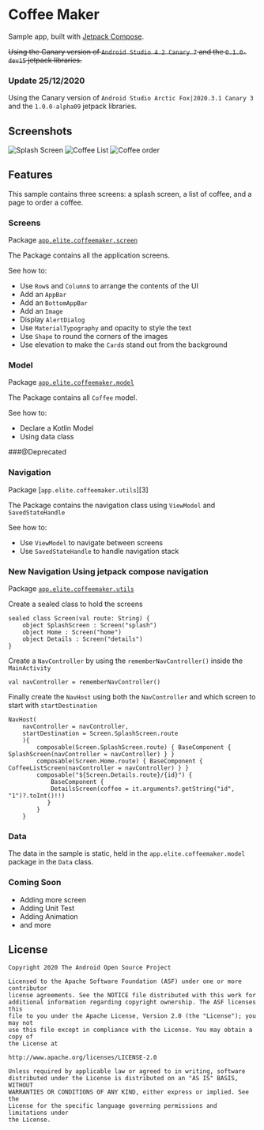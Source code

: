 # Coffee Maker
Sample app, built with
[Jetpack Compose](https://developer.android.com/jetpack/compose).

~~Using the Canary version of `Android Studio 4.2 Canary 7` and the `0.1.0-dev15` jetpack libraries.~~
### Update 25/12/2020
Using the Canary version of `Android Studio Arctic Fox|2020.3.1 Canary 3` and the `1.0.0-alpha09` jetpack libraries.

Screenshots
-----------
<img src="screenshots/image1.jpg" alt="Splash Screen">
<img src="screenshots/image2.jpg" alt="Coffee List">
<img src="screenshots/image3.jpg" alt="Coffee order">

## Features

This sample contains three screens: a splash screen, a list of coffee, and a page to
order a coffee.

### Screens
Package [`app.elite.coffeemaker.screen`][1]

The Package contains all the application screens.

See how to:

* Use `Row`s and `Column`s to arrange the contents of the UI
* Add an `AppBar`
* Add an `BottomAppBar`
* Add an `Image`
* Display `AlertDialog`
* Use `MaterialTypography` and opacity to style the text
* Use `Shape` to round the corners of the images
* Use elevation to make the `Card`s stand out from the background

[1]: app/src/main/java/app/elite/coffeemaker/screen

### Model
Package [`app.elite.coffeemaker.model`][2]

The Package contains all `Coffee` model.

See how to:

* Declare a Kotlin Model
* Using data class

[2]: app/src/main/java/app/elite/coffeemaker/model

###@Deprecated
### Navigation 
Package [`app.elite.coffeemaker.utils`][3]

The Package contains the navigation class using `ViewModel` and `SavedStateHandle`

See how to:

* Use `ViewModel` to navigate between screens
* Use `SavedStateHandle` to handle navigation stack



### New Navigation Using jetpack compose navigation
Package [`app.elite.coffeemaker.utils`][4]

Create a sealed class to hold the screens
```
sealed class Screen(val route: String) {
    object SplashScreen : Screen("splash")
    object Home : Screen("home")
    object Details : Screen("details")
}
```

Create a `NavController` by using the `rememberNavController()` inside the `MainActivity`
```
val navController = rememberNavController()
```

Finally create the `NavHost` using both the `NavController` and which screen to start with `startDestination`
```
NavHost(
    navController = navController,
    startDestination = Screen.SplashScreen.route
    ){
        composable(Screen.SplashScreen.route) { BaseComponent { SplashScreen(navController = navController) } }
        composable(Screen.Home.route) { BaseComponent { CoffeeListScreen(navController = navController) } }
        composable("${Screen.Details.route}/{id}") {
            BaseComponent {
            DetailsScreen(coffee = it.arguments?.getString("id", "1")?.toInt()!!)
           }
        }
    }
```

[4]: app/src/main/java/app/elite/coffeemaker/utils
### Data

The data in the sample is static, held in the `app.elite.coffeemaker.model` package in the `Data` class.

### Coming Soon

* Adding more screen
* Adding Unit Test
* Adding Animation 
* and more

## License

```
Copyright 2020 The Android Open Source Project

Licensed to the Apache Software Foundation (ASF) under one or more contributor
license agreements. See the NOTICE file distributed with this work for
additional information regarding copyright ownership. The ASF licenses this
file to you under the Apache License, Version 2.0 (the "License"); you may not
use this file except in compliance with the License. You may obtain a copy of
the License at

http://www.apache.org/licenses/LICENSE-2.0

Unless required by applicable law or agreed to in writing, software
distributed under the License is distributed on an "AS IS" BASIS, WITHOUT
WARRANTIES OR CONDITIONS OF ANY KIND, either express or implied. See the
License for the specific language governing permissions and limitations under
the License.
```
